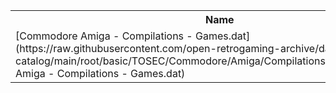 <table>
<tr><th>Name</th><th>Size</th></tr>
<tr><td>
[Commodore Amiga - Compilations - Games.dat](https://raw.githubusercontent.com/open-retrogaming-archive/dat-catalog/main/root/basic/TOSEC/Commodore/Amiga/Compilations/Games/Commodore Amiga - Compilations - Games.dat)
</td><td>463417</td></tr>
</table>
